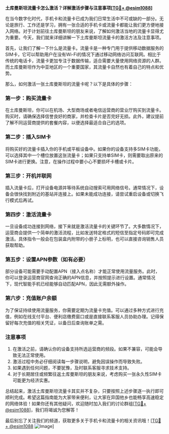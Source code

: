 **土库曼斯坦流量卡怎么激活？详解激活步骤与注意事项[[TG💪+ @esim1088](https://t.me/s/esim1088)]**

在当今数字化时代，手机卡和流量卡已成为我们日常生活中不可或缺的一部分。无论是旅行、工作还是学习，拥有一张合适的手机卡或流量卡都能让我们更方便地接入网络。对于计划前往土库曼斯坦的朋友来说，了解如何激活当地的流量卡显得尤为重要。今天，我们就来详细讲解一下土库曼斯坦流量卡的激活方法及注意事项。

首先，让我们了解一下什么是流量卡。流量卡是一种专门用于提供移动数据服务的SIM卡，它可以帮助用户在没有Wi-Fi的情况下通过移动网络访问互联网。相比于传统的电话卡，流量卡更加专注于数据传输，适合需要大量使用网络资源的人群。而土库曼斯坦作为中亚地区的一个重要国家，其流量卡自然也有着自己的特点和优势。

那么，如何激活一张土库曼斯坦的流量卡呢？以下是具体的步骤：

### **第一步：购买流量卡**
在土库曼斯坦，你可以在机场、大型商场或者电信运营商的营业厅购买到流量卡。购买时，请确保选择信誉良好的商家，并检查卡片是否完好无损。此外，建议提前了解不同运营商提供的套餐内容，以便选择最适合自己的选项。

### **第二步：插入SIM卡**
将购买好的流量卡插入你的手机或平板设备中。如果你的设备支持多SIM卡功能，可以选择其中一个槽位放置这张流量卡；如果只支持单SIM卡，则需要取出原来的SIM卡进行更换。注意，在操作过程中要小心不要损坏卡槽或卡片。

### **第三步：开机并联网**
插入流量卡后，打开设备电源并等待系统自动搜索可用网络信号。通常情况下，设备会很快找到附近的基站并连接上。如果未能成功连接，请尝试重启设备或切换飞行模式后再试。

### **第四步：激活流量卡**
一旦设备成功连接到网络，接下来就是激活流量卡的关键环节了。大多数情况下，运营商会提供一个简单的激活流程，比如发送特定格式的短信至指定号码即可完成激活。具体指令一般会在包装盒内附带的小册子上标明，也可以直接咨询销售人员获取帮助。

### **第五步：设置APN参数（如有必要）**
部分设备可能需要手动配置APN（接入点名称）才能正常使用流量服务。此时，你可以登录运营商官网查询正确的APN信息，并按照提示进行设置。通常情况下，现代智能手机已经能够自动匹配APN，因此无需额外操作。

### **第六步：充值账户余额**
为了保证持续使用流量服务，你需要定期为流量卡充值。可以通过多种方式进行充值，例如在线支付平台、便利店缴费窗口或是直接联系客服人员协助办理。记得保留好每次充值的相关凭证，以备日后查询账单之需。

### **注意事项**
1. 在激活之前，请确认你的设备支持所选运营商的频段。如果不兼容，可能会导致无法正常使用。
2. 激活过程中务必仔细阅读每一步骤说明，避免因误操作而导致失败。
3. 如果遇到任何问题，不要犹豫，及时联系客服寻求技术支持。
4. 对于长期居住或频繁往返土库曼斯坦的朋友来说，考虑购买一张永久性SIM卡可能更为经济实惠。

总结起来，激活土库曼斯坦流量卡其实并不复杂，只要按照上述步骤逐一执行即可顺利完成。希望这篇指南能为大家带来便利，让大家在异国他乡也能畅享高速稳定的网络体验！如果你还有其他疑问，欢迎随时加入我们的讨论群组[[TG💪+ @esim1088](https://t.me/s/esim1088)]，我们将竭诚为您解答！

最后别忘了关注我们的频道，获取更多关于手机卡和流量卡的相关资讯哦！[[TG💪+ @esim1088](https://t.me/s/esim1088) ![Image](https://i.postimg.cc/4NQfJmqS/Snipaste-2025-05-13-00-14-12.png)]